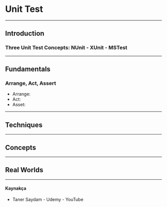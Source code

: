 # Unit Test
---
## Introduction
### Three Unit Test Concepts: NUnit - XUnit - MSTest
---
## Fundamentals
### Arrange, Act, Assert
- Arrange:
- Act:
- Asset:
---
## Techniques
---
## Concepts
---
## Real Worlds
---
#### Kaynakça
- Taner Saydam - Udemy - YouTube
